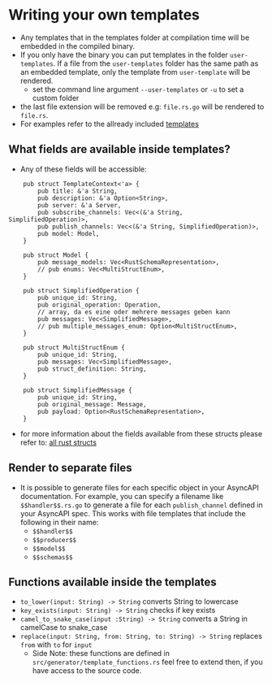 # Writing your own templates

-   Any templates that in the templates folder at compilation time will be embedded in the compiled binary.
-   If you only have the binary you can put templates in the folder `user-templates`.
    If a file from the `user-templates` folder has the same path as an embedded template, only the template from `user-template` will be rendered.
    -   set the command line argument `--user-templates` or `-u` to set a custom folder
-   the last file extension will be removed e.g: `file.rs.go` will be rendered to `file.rs`.
-   For examples refer to the allready included [templates](https://github.com/Programmierpraktikum-MVA/AsyncAPI/tree/d05d047c5ea9dfb221f31ecbf5af03387103e342/templates)



## What fields are available inside templates?

-   Any of these fields will be accessible:
```rust,noplayground
    pub struct TemplateContext<'a> {
        pub title: &'a String,
        pub description: &'a Option<String>,
        pub server: &'a Server,
        pub subscribe_channels: Vec<(&'a String, SimplifiedOperation)>,
        pub publish_channels: Vec<(&'a String, SimplifiedOperation)>,
        pub model: Model,
    }
    
    pub struct Model {
        pub message_models: Vec<RustSchemaRepresentation>,
        // pub enums: Vec<MultiStructEnum>,
    }
    
    pub struct SimplifiedOperation {
        pub unique_id: String,
        pub original_operation: Operation,
        // array, da es eine oder mehrere messages geben kann
        pub messages: Vec<SimplifiedMessage>,
        // pub multiple_messages_enum: Option<MultiStructEnum>,
    }
    
    pub struct MultiStructEnum {
        pub unique_id: String,
        pub messages: Vec<SimplifiedMessage>,
        pub struct_definition: String,
    }
    
    pub struct SimplifiedMessage {
        pub unique_id: String,
        pub original_message: Message,
        pub payload: Option<RustSchemaRepresentation>,
    }
```
-   for more information about the fields available from these structs please refer to: [all rust structs](https://github.com/Programmierpraktikum-MVA/AsyncAPI/tree/main/src/asyncapi_model)



## Render to separate files

-   It is possible to generate files for each specific object in your AsyncAPI documentation. For example, you can specify a filename like `$$handler$$.rs.go` to generate a file for each `publish_channel` defined in your AsyncAPI spec.
    This works with file templates that include the following in their name:
    -   `$$handler$$`
    -   `$$producer$$`
    -   `$$model$$`
    -   `$$schemas$$`



## Functions available inside the templates

-   `to_lower(input: String) -> String` converts String to lowercase
-   `key_exists(input: String) -> String` checks if key exists
-   `camel_to_snake_case(input :String) -> String` converts a String in camelCase to snake_case
-   `replace(input: String, from: String, to: String) -> String` replaces `from` with `to` for `input`
    -   Side Note: these functions are defined in  `src/generator/template_functions.rs` feel free to extend then, if you have access to the source code.

